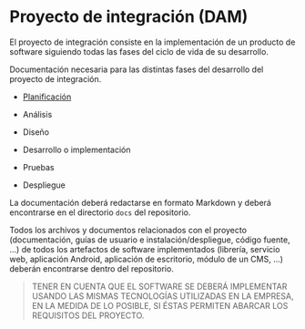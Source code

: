 # Proyecto de integración (DAM)

El proyecto de integración consiste en la implementación de un producto de software siguiendo todas las fases del ciclo de vida de su desarrollo.

Documentación necesaria para las distintas fases del desarrollo del proyecto de integración.

- [Planificación](docs/planificacion)

- Análisis

- Diseño

- Desarrollo o implementación

- Pruebas

- Despliegue

La documentación deberá redactarse en formato Markdown y deberá encontrarse en el directorio `docs` del repositorio.

Todos los archivos y documentos relacionados con el proyecto (documentación, guías de usuario e instalación/despliegue, código fuente, ...) de todos los artefactos de software implementados (librería, servicio web, aplicación Android, aplicación de escritorio, módulo de un CMS, ...) deberán encontrarse dentro del repositorio.

> TENER EN CUENTA QUE EL SOFTWARE SE DEBERÁ IMPLEMENTAR USANDO LAS MISMAS TECNOLOGÍAS UTILIZADAS EN LA EMPRESA, EN LA MEDIDA DE LO POSIBLE, SI ÉSTAS PERMITEN ABARCAR LOS REQUISITOS DEL PROYECTO.
